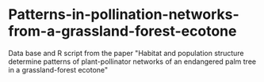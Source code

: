 # Patterns-in-pollination-networks-from-a-grassland-forest-ecotone
Data base and R script from the paper "Habitat and population structure determine patterns of plant-pollinator networks of an endangered palm tree in a grassland-forest ecotone"
